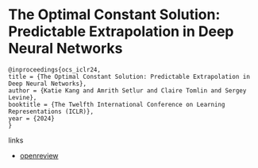 # The Optimal Constant Solution: Predictable Extrapolation in Deep Neural Networks

```
@inproceedings{ocs_iclr24,
title = {The Optimal Constant Solution: Predictable Extrapolation in Deep Neural Networks},
author = {Katie Kang and Amrith Setlur and Claire Tomlin and Sergey Levine},
booktitle = {The Twelfth International Conference on Learning Representations (ICLR)},
year = {2024}
}
```

links
- [openreview](https://openreview.net/forum?id=ljwoQ3cvQh)

